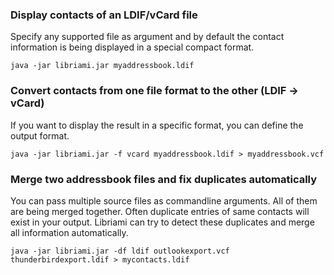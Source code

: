 ### Display contacts of an LDIF/vCard file ###
Specify any supported file as argument and by default the contact information is being displayed in a special compact format.
```
java -jar libriami.jar myaddressbook.ldif
```

### Convert contacts from one file format to the other (LDIF -> vCard) ###
If you want to display the result in a specific format, you can define the output format.
```
java -jar libriami.jar -f vcard myaddressbook.ldif > myaddressbook.vcf
```

### Merge two addressbook files and fix duplicates automatically ###
You can pass multiple source files as commandline arguments. All of them are being merged together. Often duplicate entries of same contacts will exist in your output. Libriami can try to detect these duplicates and merge all information automatically.

```
java -jar libriami.jar -df ldif outlookexport.vcf thunderbirdexport.ldif > mycontacts.ldif
```